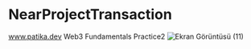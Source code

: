 # NearProjectTransaction
 www.patika.dev Web3 Fundamentals Practice2 
![Ekran Görüntüsü (11)](https://user-images.githubusercontent.com/83474388/163876508-c57a05c5-8d28-4c62-825b-c897356d7e72.png)
